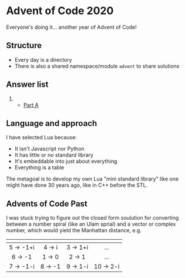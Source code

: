 # Advent of Code 2020

Everyone's doing it... another year of Advent of Code!

## Structure

- Every day is a directory
- There is also a shared namespace/module `advent` to share solutions

## Answer list

1.
    - [Part A](1/a.md)

## Language and approach

I have selected Lua because:

* It isn't Javascript nor Python
* It has little or no standard library
* It's embeddable into just about everything
* Everything is a table

The metagoal is to develop my own Lua "mini standard library" like one might
have done 30 years ago, like in C\+\+ before the STL.

## Advents of Code Past

I was stuck trying to figure out the closed form soulution for converting between a number spiral (like an Ulam sprial) and a vector or complex number, which would yield the Manhattan distance, e.g.

| []() | | | |
|:-:|:-:|:-:|:-:|
|   5 &rarr; -1+i   |    4 &rarr; i   |   3 &rarr; 1+i  | ... |
|   6 &rarr; -1   |    1 &rarr; 0   |   2 &rarr; 1 | ... |
|   7 &rarr; -1-i   |    8 &rarr; -1   |   9 &rarr; 1-i  | 10 &rarr; 2-i |

